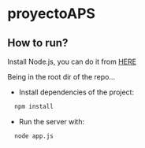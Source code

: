 # proyectoAPS

## How to run?

Install Node.js, you can do it from [HERE](https://nodejs.org/es)


Being in the root dir of the repo...

- Install dependencies of the project:

```bash
  npm install
```

- Run the server with:

```bash
  node app.js
```

